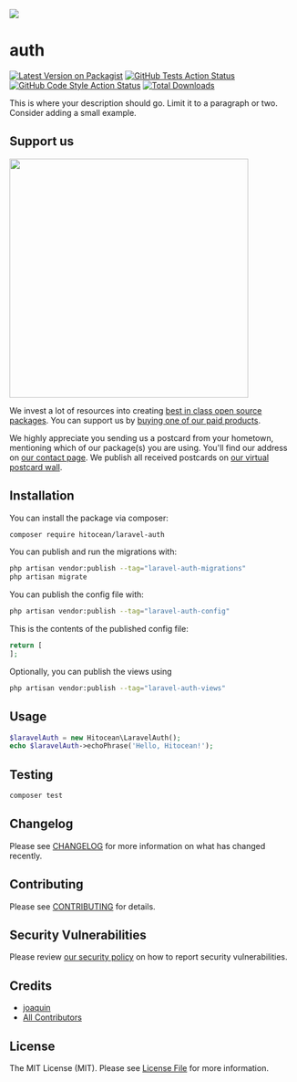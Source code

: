 
[<img src="https://github-ads.s3.eu-central-1.amazonaws.com/support-ukraine.svg?t=1" />](https://supportukrainenow.org)

# auth

[![Latest Version on Packagist](https://img.shields.io/packagist/v/hitocean/laravel-auth.svg?style=flat-square)](https://packagist.org/packages/hitocean/laravel-auth)
[![GitHub Tests Action Status](https://img.shields.io/github/workflow/status/hitocean/laravel-auth/run-tests?label=tests)](https://github.com/hitocean/laravel-auth/actions?query=workflow%3Arun-tests+branch%3Amain)
[![GitHub Code Style Action Status](https://img.shields.io/github/workflow/status/hitocean/laravel-auth/Check%20&%20fix%20styling?label=code%20style)](https://github.com/hitocean/laravel-auth/actions?query=workflow%3A"Check+%26+fix+styling"+branch%3Amain)
[![Total Downloads](https://img.shields.io/packagist/dt/hitocean/laravel-auth.svg?style=flat-square)](https://packagist.org/packages/hitocean/laravel-auth)

This is where your description should go. Limit it to a paragraph or two. Consider adding a small example.

## Support us

[<img src="https://github-ads.s3.eu-central-1.amazonaws.com/laravel-auth.jpg?t=1" width="419px" />](https://spatie.be/github-ad-click/laravel-auth)

We invest a lot of resources into creating [best in class open source packages](https://spatie.be/open-source). You can support us by [buying one of our paid products](https://spatie.be/open-source/support-us).

We highly appreciate you sending us a postcard from your hometown, mentioning which of our package(s) you are using. You'll find our address on [our contact page](https://spatie.be/about-us). We publish all received postcards on [our virtual postcard wall](https://spatie.be/open-source/postcards).

## Installation

You can install the package via composer:

```bash
composer require hitocean/laravel-auth
```

You can publish and run the migrations with:

```bash
php artisan vendor:publish --tag="laravel-auth-migrations"
php artisan migrate
```

You can publish the config file with:

```bash
php artisan vendor:publish --tag="laravel-auth-config"
```

This is the contents of the published config file:

```php
return [
];
```

Optionally, you can publish the views using

```bash
php artisan vendor:publish --tag="laravel-auth-views"
```

## Usage

```php
$laravelAuth = new Hitocean\LaravelAuth();
echo $laravelAuth->echoPhrase('Hello, Hitocean!');
```

## Testing

```bash
composer test
```

## Changelog

Please see [CHANGELOG](CHANGELOG.md) for more information on what has changed recently.

## Contributing

Please see [CONTRIBUTING](https://github.com/joaquin3684/.github/blob/main/CONTRIBUTING.md) for details.

## Security Vulnerabilities

Please review [our security policy](../../security/policy) on how to report security vulnerabilities.

## Credits

- [joaquin](https://github.com/joaquin3684)
- [All Contributors](../../contributors)

## License

The MIT License (MIT). Please see [License File](LICENSE.md) for more information.
